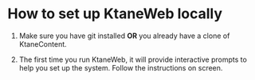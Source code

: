 # How to set up KtaneWeb locally

1. Make sure you have git installed **OR** you already have a clone of KtaneContent.

2. The first time you run KtaneWeb, it will provide interactive prompts to help you set up the system. Follow the instructions on screen.
